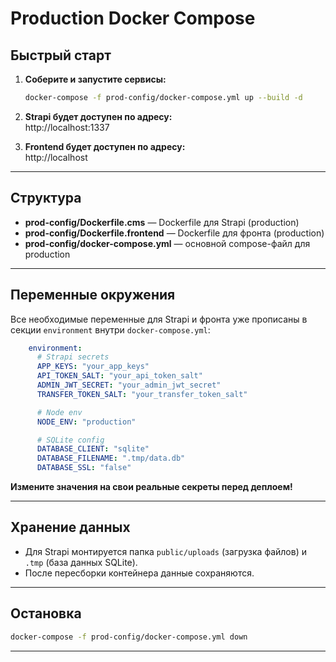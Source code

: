# Production Docker Compose

## Быстрый старт

1. **Соберите и запустите сервисы:**
   ```bash
   docker-compose -f prod-config/docker-compose.yml up --build -d
   ```

2. **Strapi будет доступен по адресу:**  
   http://localhost:1337

3. **Frontend будет доступен по адресу:**  
   http://localhost

---

## Структура

- **prod-config/Dockerfile.cms** — Dockerfile для Strapi (production)
- **prod-config/Dockerfile.frontend** — Dockerfile для фронта (production)
- **prod-config/docker-compose.yml** — основной compose-файл для production

---

## Переменные окружения

Все необходимые переменные для Strapi и фронта уже прописаны в секции `environment` внутри `docker-compose.yml`:

```yaml
    environment:
      # Strapi secrets
      APP_KEYS: "your_app_keys"
      API_TOKEN_SALT: "your_api_token_salt"
      ADMIN_JWT_SECRET: "your_admin_jwt_secret"
      TRANSFER_TOKEN_SALT: "your_transfer_token_salt"

      # Node env
      NODE_ENV: "production"

      # SQLite config
      DATABASE_CLIENT: "sqlite"
      DATABASE_FILENAME: ".tmp/data.db"
      DATABASE_SSL: "false"
```

**Измените значения на свои реальные секреты перед деплоем!**

---

## Хранение данных

- Для Strapi монтируется папка `public/uploads` (загрузка файлов) и `.tmp` (база данных SQLite).
- После пересборки контейнера данные сохраняются.

---

## Остановка

```bash
docker-compose -f prod-config/docker-compose.yml down
```

---
